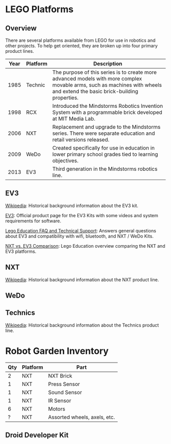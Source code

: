 
# LEGO Platforms

## Overview

There are several platforms available from LEGO for use in robotics and other projects.  To help get oriented, they are broken up into four primary product lines.

|Year|Platform|Description|
|----|--------|-----------|
|1985|Technic|The purpose of this series is to create more advanced models with more complex movable arms, such as machines with wheels and extend the basic brick-building properties.|
|1998|RCX|Introduced the Mindstorms Robotics Invention System with a programmable brick developed at MIT Media Lab.|
|2006|NXT|Replacement and upgrade to the Mindstorms series.  There were separate education and retail versions released.|
|2009|WeDo|Created specifically for use in education in lower primary school grades tied to learning objectives.|
|2013|EV3|Third generation in the Mindstorms robotics line.|

## EV3

[Wikipedia](https://en.wikipedia.org/wiki/Lego_Mindstorms_EV3): Historical background information about the EV3 kit.

[EV3](http://www.lego.com/en-us/mindstorms/about-ev3): Official product page for the EV3 Kits with some videos and system requirements for software.

[Lego Education FAQ and Technical Support](https://education.lego.com/en-us/preschool-and-school/secondary/mindstorms-education-ev3/support/faqs-and-technical-support): Answers general questions about EV3 and compatibility with wifi, bluetooth, and NXT / WeDo Kits.

[NXT vs. EV3 Comparison](https://education.lego.com/en-us/lesi/middle-school/mindstorms-education-ev3/nxt-vs-ev3): Lego Education overview comparing the NXT and EV3 platforms.

## NXT

[Wikipedia](https://en.wikipedia.org/wiki/Lego_Mindstorms_NXT): Historical background information about the NXT product line.

## WeDo

## Technics

[Wikipedia](https://en.wikipedia.org/wiki/Lego_Technic): Historical background information about the Technics product line.

# Robot Garden Inventory

|Qty  | Platform  | Part           |
|-----|-----------|----------------|
| 2   | NXT       | NXT Brick      |
| 1   | NXT       | Press Sensor   |
| 1   | NXT       | Sound Sensor   |
| 1   | NXT       | IR Sensor      |
| 6   | NXT       | Motors         |
| ?   | NXT       | Assorted wheels, axels, etc. |

## Droid Developer Kit
